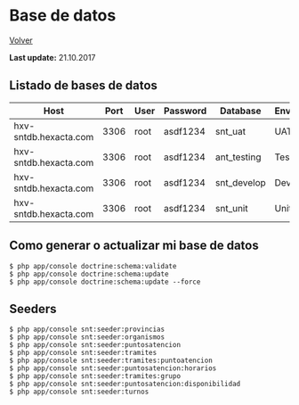 Base de datos
=============

[Volver](../README.md)

__Last update:__ 21.10.2017

## Listado de bases de datos

| Host | Port | User | Password | Database | Environment |
|------|------|------|----------|----------|-------------|
| hxv-sntdb.hexacta.com | 3306 | root | asdf1234 | snt_uat | UAT |
| hxv-sntdb.hexacta.com | 3306 | root | asdf1234 | ant_testing | Testing |
| hxv-sntdb.hexacta.com | 3306 | root | asdf1234 | snt_develop | Develop |
| hxv-sntdb.hexacta.com | 3306 | root | asdf1234 | snt_unit | Unit testing |

## Como generar o actualizar mi base de datos

```
$ php app/console doctrine:schema:validate
$ php app/console doctrine:schema:update
$ php app/console doctrine:schema:update --force
```

## Seeders

```
$ php app/console snt:seeder:provincias
$ php app/console snt:seeder:organismos
$ php app/console snt:seeder:puntosatencion
$ php app/console snt:seeder:tramites
$ php app/console snt:seeder:tramites:puntoatencion
$ php app/console snt:seeder:puntosatencion:horarios
$ php app/console snt:seeder:tramites:grupo
$ php app/console snt:seeder:puntosatencion:disponibilidad
$ php app/console snt:seeder:turnos
```
